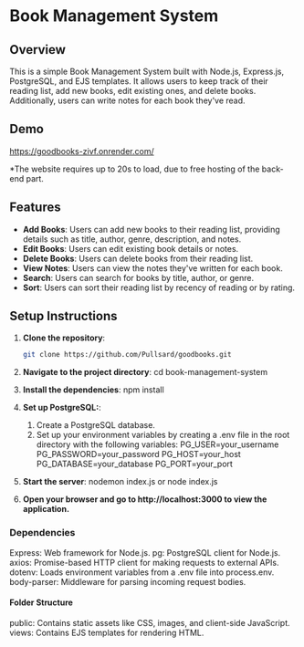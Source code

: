 # Book Management System

## Overview

This is a simple Book Management System built with Node.js, Express.js, PostgreSQL, and EJS templates. It allows users to keep track of their reading list, add new books, edit existing ones, and delete books. Additionally, users can write notes for each book they've read.

## Demo

https://goodbooks-zivf.onrender.com/

*The website requires up to 20s to load, due to free hosting of the back-end part.

## Features

- **Add Books**: Users can add new books to their reading list, providing details such as title, author, genre, description, and notes.
- **Edit Books**: Users can edit existing book details or notes.
- **Delete Books**: Users can delete books from their reading list.
- **View Notes**: Users can view the notes they've written for each book.
- **Search**: Users can search for books by title, author, or genre.
- **Sort**: Users can sort their reading list by recency of reading or by rating.

## Setup Instructions

1. **Clone the repository**:

   ```bash
   git clone https://github.com/Pullsard/goodbooks.git

2.  **Navigate to the project directory**:
    cd book-management-system

3. **Install the dependencies**:
    npm install

4. **Set up PostgreSQL:**:
    1. Create a PostgreSQL database.
    2. Set up your environment variables by creating a .env file in the root directory with the following variables:
        PG_USER=your_username
        PG_PASSWORD=your_password
        PG_HOST=your_host
        PG_DATABASE=your_database
        PG_PORT=your_port

5. **Start the server**:
    nodemon index.js or
    node index.js

6. **Open your browser and go to http://localhost:3000 to view the application.**

### Dependencies
Express: Web framework for Node.js.
pg: PostgreSQL client for Node.js.
axios: Promise-based HTTP client for making requests to external APIs.
dotenv: Loads environment variables from a .env file into process.env.
body-parser: Middleware for parsing incoming request bodies.

#### Folder Structure
public: Contains static assets like CSS, images, and client-side JavaScript.
views: Contains EJS templates for rendering HTML.



